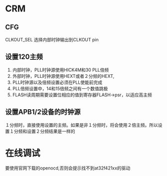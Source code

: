 # CRM
## CFG
  CLKOUT_SEL 选择内部时钟输出到CLKOUT pin
## 设置120主频
  1. 内部时钟，PLL时钟源使用HICK4M和30 PLL倍频
  1. 外部时钟，PLL时钟源使用HEXT或者２分频的HEXT,
  1. PLL时钟源以及倍频设置必须在PLL使能前完成
  1. PLL倍频设置中，14和15倍频之间有一个数值跳极
  1. FLASH读周期需要设置位相应的值到寄存器FLASH->psr，以适应高主频
## 设置APB1/2设备的时钟源
  １分频时，直接使用设置的主频。如果是非１分频时，将会使用２倍主频。所以设置１分频和设置２分频结果是一样的
# 在线调试
  要使用官网下载的openocd,否则会提示找不到at32f421xx的驱动